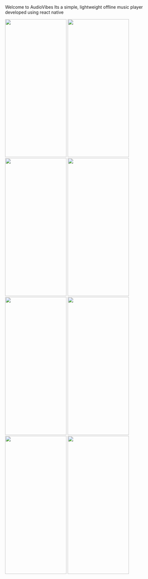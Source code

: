 Welcome to AudioVibes Its a simple, lightweight offline music player developed using react native

<img src="https://github.com/MrUnknownji/AudioVibes2/assets/95078278/708f276a-d202-4b50-b31d-323d4af41957" width="200" height="450" />
<img src="https://github.com/MrUnknownji/AudioVibes2/assets/95078278/3068c23a-dfb6-471a-86bf-aa8608f95749" width="200" height="450" />
<img src="https://github.com/MrUnknownji/AudioVibes2/assets/95078278/5b4e5457-a4a2-4b0f-bfbd-ca1d5365be89" width="200" height="450" />
<img src="https://github.com/MrUnknownji/AudioVibes2/assets/95078278/b8ffb929-ad45-4d39-8bcf-9b9dd70d67b8" width="200" height="450" />
<img src="https://github.com/MrUnknownji/AudioVibes2/assets/95078278/3c8a9785-141f-4e86-85e5-4e57764d0f83" width="200" height="450" />
<img src="https://github.com/MrUnknownji/AudioVibes2/assets/95078278/17ba5b69-d188-47cb-9ec5-b825c68d14a9" width="200" height="450" />
<img src="https://github.com/MrUnknownji/AudioVibes2/assets/95078278/20ed79cd-0a45-4ac4-8430-ac613ab1f955" width="200" height="450" />
<img src="https://github.com/MrUnknownji/AudioVibes2/assets/95078278/2b78f890-a0a7-4de8-9076-12be3adb0107" width="200" height="450" />
